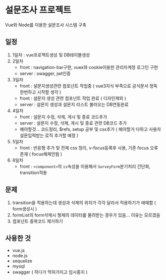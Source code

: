 # 설문조사 프로젝트
Vue와 Node를 이용한 설문조사 시스템 구축

## 일정
1. 1일차 : vue프로젝트생성 및 DB테이블생성
2. 2일차
	+ front : navigation-bar구현,  vuex와 cookie이용한 관리자계정 로그인 구현
	+ server : swagger, jwt인증
3. 3일차
	+ front : 설문지생성관련 컴포넌트 작업중 ( vue3지식 부족으로 공식문서 정독한번하고 시작할 생각 )
	+ front : 설문지 생성 관련 컴포넌트 작업 완료 ( 디자인제외 )
	+ server : 설문지 생성과 설문지 리스트 불러오는 DB연동완료
4. 4일차
	+ front : 설문지 수정, 삭제, 게시 및 종료 코드추가
	+ server : 설문지 수정, 삭제, 게시 및 종료 관련 DB코드 추가
	+ 해야할것... 코드정리, $refs, setup 공부 및 css추가 ( 해야할거 다하고 사용자 설문입력받는 로직 추가할 예정 )
5. 5일차
	+ front : 반응형 추가 및 전체 css 정리, v-focus등록후 사용, 기존 focus 오류존재 ( focus해제안됨 )
6. 6일차
	+ front : `<component>`의 `is`속성을 이용해서 `SurveyForm`분기처리 간단화, transition적용

## 문제
1. transition을 적용하는데 생성과 삭제의 위치가 각각 달라서 적용하기가 애매함 ( form생성시 )
2. formList의 form삭제시 형제의 데이터를 물려받는 경우가 있음... 이유는 모르겠음
3. 컴포넌트 중복코드 제거하기

## 사용한 것
+ vue.js
+ node.js
+ sequelize
+ mysql
+ swagger ( 하다가 막혀가지고 임시중지 )